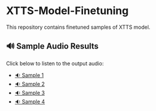# XTTS-Model-Finetuning

This repository contains finetuned samples of XTTS model.

## 🔊 Sample Audio Results

Click below to listen to the output audio:

- [🔉 Sample 1](https://github.com/Ajay5641/XTTS-Model-Finetuning/raw/main/Finetune_Result/sample1.wav)
- [🔉 Sample 2](https://github.com/Ajay5641/XTTS-Model-Finetuning/raw/main/Finetune_Result/sample2.wav)
- [🔉 Sample 3](https://github.com/Ajay5641/XTTS-Model-Finetuning/raw/main/Finetune_Result/sample3.wav)
- [🔉 Sample 4](https://github.com/Ajay5641/XTTS-Model-Finetuning/raw/main/Finetune_Result/sample4.wav)
